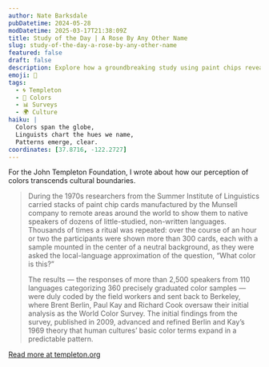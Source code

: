 ```yaml
---
author: Nate Barksdale
pubDatetime: 2024-05-28
modDatetime: 2025-03-17T21:38:09Z
title: Study of the Day | A Rose By Any Other Name
slug: study-of-the-day-a-rose-by-any-other-name
featured: false
draft: false
description: Explore how a groundbreaking study using paint chips reveals universal patterns in how cultures distinguish colors.
emoji: 🎨
tags:
  - 🌀 Templeton
  - 🎨 Colors
  - 📊 Surveys
  - 🌍 Culture
haiku: |
  Colors span the globe,  
  Linguists chart the hues we name,  
  Patterns emerge, clear.
coordinates: [37.8716, -122.2727]
---
```


For the John Templeton Foundation, I wrote about how our perception of colors transcends cultural boundaries.

> During the 1970s researchers from the Summer Institute of Linguistics carried stacks of paint chip cards manufactured by the Munsell company to remote areas around the world to show them to native speakers of dozens of little-studied, non-written languages. Thousands of times a ritual was repeated: over the course of an hour or two the participants were shown more than 300 cards, each with a sample mounted in the center of a neutral background, as they were asked the local-language approximation of the question, “What color is this?”
>
> The results — the responses of more than 2,500 speakers from 110 languages categorizing 360 precisely graduated color samples — were duly coded by the field workers and sent back to Berkeley, where Brent Berlin, Paul Kay and Richard Cook oversaw their initial analysis as the World Color Survey. The initial findings from the survey, published in 2009, advanced and refined Berlin and Kay’s 1969 theory that human cultures’ basic color terms expand in a predictable pattern.

[Read more at templeton.org](https://www.templeton.org/news/a-rose-by-any-other-name)
